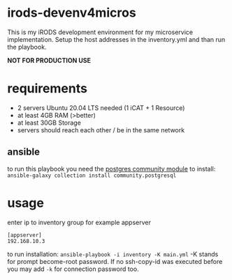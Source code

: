 # irods-devenv4micros
This is my iRODS development environment for my microservice implementation. Setup the host addresses in the inventory.yml and than run the playbook.

**NOT FOR PRODUCTION USE**

# requirements
- 2 servers Ubuntu 20.04 LTS needed (1 iCAT + 1 Resource)
- at least 4GB RAM (>better)
- at least 30GB Storage
- servers should reach each other / be in the same network

## ansible
to run this playbook you need the [postgres community module](https://docs.ansible.com/ansible/latest/collections/community/postgresql/postgresql_db_module.html#ansible-collections-community-postgresql-postgresql-db-module)
to install: `ansible-galaxy collection install community.postgresql`
# usage
enter ip to inventory group for example appserver
```
[appserver]
192.168.10.3
```

to run installation:
`ansible-playbook -i inventory -K main.yml` -K stands for prompt become-root password. If no ssh-copy-id was executed before you may add `-k` for connection password too.

